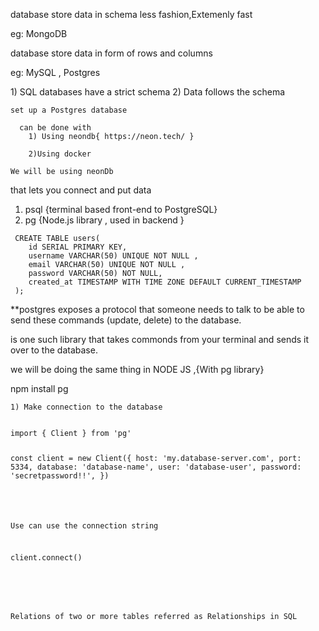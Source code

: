 
<NoSQL> database
  store data in schema less fashion,Extemenly fast

  eg: MongoDB

  <SQL> database
   store data in form of rows and columns
   
   eg: MySQL , Postgres

<Why SQL>
  1) SQL databases have a strict schema 
  2) Data follows the schema
   


  <Create a Database>

    set up a Postgres database

      can be done with
        1) Using neondb{ https://neon.tech/ }

        2)Using docker 

    We will be using neonDb 


  <Libraries> that lets you connect and put data 

  1) psql {terminal based front-end to PostgreSQL}
  2) pg {Node.js library , used in backend }

  

  <Postgres Commands>

     CREATE TABLE users(
        id SERIAL PRIMARY KEY,
        username VARCHAR(50) UNIQUE NOT NULL ,
        email VARCHAR(50) UNIQUE NOT NULL , 
        password VARCHAR(50) NOT NULL,
        created_at TIMESTAMP WITH TIME ZONE DEFAULT CURRENT_TIMESTAMP
     );

**postgres exposes a protocol that someone needs to talk to be able to send these commands (update, delete) to the database.

<psql> is one such library that takes commonds from your terminal and sends it over to the database. 

we will be doing the same thing in NODE JS ,{With pg library}


<setup>
  npm install pg


  <IF working in a project>

    1) Make connection to the database 

<Code>
import { Client } from 'pg'
 
const client = new Client({
  host: 'my.database-server.com',
  port: 5334,
  database: 'database-name',
  user: 'database-user',
  password: 'secretpassword!!',
})

<OR>

 Use can use the connection string 

client.connect()
             
<THE THEORY>
   <Relationships> 

 Relations of two or more tables referred as Relationships in SQL


    